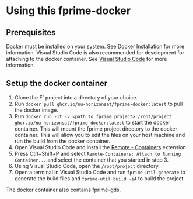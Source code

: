 # Using this fprime-docker
## Prerequisites
Docker must be installed on your system.  See [Docker Installation](https://docs.docker.com/engine/installation/) for more information. Visual Studio Code is also recommended for development for attaching to the docker container.  See [Visual Studio Code](https://code.visualstudio.com/) for more information.

## Setup the docker container
1. Clone the F` project into a directory of your choice.
2. Run `docker pull ghcr.io/nu-horizonsat/fprime-docker:latest` to pull the docker image.
3. Run `docker run -it -v <path to fprime project>:/root/project ghcr.io/nu-horizonsat/fprime-docker:latest` to start the docker container.  This will mount the fprime project directory to the docker container.  This will allow you to edit the files on your host machine and run the build from the docker container.
4. Open Visual Studio Code and install the [Remote - Containers](https://marketplace.visualstudio.com/items?itemName=ms-vscode-remote.remote-containers) extension.
5. Press Ctrl+Shift+P and select `Remote-Containers: Attach to Running Container...` and select the container that you started in step 3.
6. Using Visual Studio Code, open the `/root/project` directory.
7. Open a terminal in Visual Studio Code and run `fprime-util generate` to generate the build files and `fprime-util build -j4` to build the project.

The docker container also contains fprime-gds.
